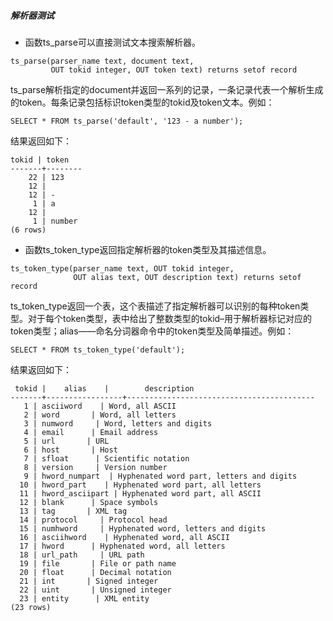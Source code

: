 ##### 解析器测试

- 函数ts_parse可以直接测试文本搜索解析器。

```
ts_parse(parser_name text, document text,
         OUT tokid integer, OUT token text) returns setof record
```

ts_parse解析指定的document并返回一系列的记录，一条记录代表一个解析生成的token。每条记录包括标识token类型的tokid及token文本。例如：

```
SELECT * FROM ts_parse('default', '123 - a number');
```

 结果返回如下：

```
tokid | token
-------+--------
    22 | 123
    12 |
    12 | -
     1 | a
    12 |
     1 | number
(6 rows)
```

- 函数ts_token_type返回指定解析器的token类型及其描述信息。

```
ts_token_type(parser_name text, OUT tokid integer,
              OUT alias text, OUT description text) returns setof record
```

ts_token_type返回一个表，这个表描述了指定解析器可以识别的每种token类型。对于每个token类型，表中给出了整数类型的tokid–用于解析器标记对应的token类型；alias——命名分词器命令中的token类型及简单描述。例如：

```
SELECT * FROM ts_token_type('default'); 
```

结果返回如下：

```
 tokid |    alias    |        description         
-------+-----------------+------------------------------------------ 
   1 | asciiword    | Word, all ASCII 
   2 | word       | Word, all letters 
   3 | numword     | Word, letters and digits 
   4 | email      | Email address 
   5 | url       | URL 
   6 | host       | Host 
   7 | sfloat      | Scientific notation 
   8 | version     | Version number 
   9 | hword_numpart  | Hyphenated word part, letters and digits 
  10 | hword_part    | Hyphenated word part, all letters 
  11 | hword_asciipart | Hyphenated word part, all ASCII 
  12 | blank      | Space symbols 
  13 | tag       | XML tag 
  14 | protocol     | Protocol head 
  15 | numhword     | Hyphenated word, letters and digits 
  16 | asciihword    | Hyphenated word, all ASCII 
  17 | hword      | Hyphenated word, all letters 
  18 | url_path     | URL path 
  19 | file       | File or path name 
  20 | float      | Decimal notation 
  21 | int       | Signed integer 
  22 | uint       | Unsigned integer 
  23 | entity      | XML entity 
(23 rows)
```

